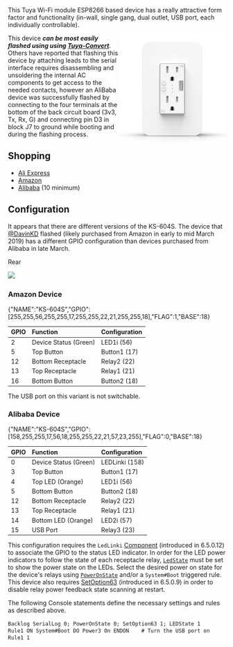 This Tuya Wi-Fi module ESP8266 based device has a really attractive form factor and functionality (in-wall, single gang, dual outlet, USB port, each individually controllable).

<img src="https://raw.githubusercontent.com/DavinKD/SmartThings/master/DeviceImages/ks-604s.jpg" width="250" align="right" />

This device **_can be most easily flashed using using [Tuya-Convert](https://github.com/ct-Open-Source/tuya-convert/wiki/Compatible-devices)_**. Others have reported that flashing this device by attaching leads to the serial interface requires disassembling and unsoldering the internal AC components to get access to the needed contacts, however an AliBaba device was successfully flashed by connecting to the four terminals at the bottom of the back circuit board (3v3, Tx, Rx, G) and connecting pin D3 in block J7 to ground while booting and during the flashing process.

## Shopping

* [Ali Express](https://www.aliexpress.com/item/Smart-WiFi-USB-Charger-Wall-Outlet-High-Speed-Voice-Control-Dual-Outlets-Individually-Surge-Protection-Remote/32976742669.html)
* [Amazon](https://www.amazon.com/dp/B07JZ124FK)
* [Alibaba](https://www.alibaba.com/product-detail/New-Design-2-way-Double-Power_60817067611.html?spm=a2700.7724857.normalList.54.4dfd645aBY3qAH) (10 minimum)

## Configuration

It appears that there are different versions of the KS-604S. The device that [@DavinKD](https://github.com/DavinKD) flashed (likely purchased from Amazon in early to mid March 2019) has a different GPIO configuration than devices purchased from Alibaba in late March.

Rear

<img src="https://user-images.githubusercontent.com/34340210/55679367-8ccdf980-58d8-11e9-8da7-b2fb6ae637cd.jpg" width="500" />

### Amazon Device

{"NAME":"KS-604S","GPIO":[255,255,56,255,255,17,255,255,22,21,255,255,18],"FLAG":1,"BASE":18}

| GPIO | Function | Configuration |
|:---|:---|:---|
|  2 | Device Status (Green) | LED1i (56)
|  5 | Top Button | Button1 (17)
| 12 | Bottom Receptacle | Relay2 (22)
| 13 | Top Receptacle | Relay1 (21)
| 16 | Bottom Button | Button2 (18)

The USB port on this variant is not switchable.

### Alibaba Device

{"NAME":"KS-604S","GPIO":[158,255,255,17,56,18,255,255,22,21,57,23,255],"FLAG":0,"BASE":18}

| GPIO | Function | Configuration |
|:---|:---|:---|
|  0 | Device Status (Green) | LEDLinki (158)
|  3 | Top Button | Button1 (17)
|  4 | Top LED (Orange) | LED1i (56)
|  5 | Bottom Button | Button2 (18)
| 12 | Bottom Receptacle | Relay2 (22)
| 13 | Top Receptacle | Relay1 (21)
| 14 | Bottom LED (Orange) | LED2i (57)
| 15 | USB Port | Relay3 (23)

This configuration requires the `LedLinki` [Component](Components) (introduced in 6.5.0.12) to associate the GPIO to the status LED indicator. In order for the LED power indicators to follow the state of each receptacle relay, [`LedState`](Commands#ledstate) must be set to show the power state on the LEDs. Select the desired power on state for the device's relays using [`PowerOnState`](Commands#poweronstate) and/or a `System#Boot` triggered rule. This device also requires [SetOption63](Commands#setoption63) (introduced in 6.5.0.9) in order to disable relay power feedback state scanning at restart.

The following Console statements define the necessary settings and rules as described above.
```
Backlog SerialLog 0; PowerOnState 0; SetOption63 1; LEDState 1
Rule1 ON System#Boot DO Power3 On ENDON    # Turn the USB port on
Rule1 1
```